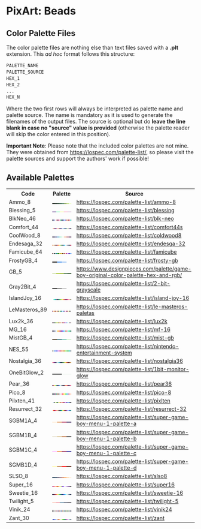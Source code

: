 # PixArt: Beads

## Color Palette Files

The color palette files are nothing else than text files saved with a **.plt** extension. This *ad hoc* format follows this structure:

```bash
PALETTE_NAME
PALETTE_SOURCE
HEX_1
HEX_2
...
HEX_N
```

Where the two first rows will always be interpreted as palette name and palette source. The name is mandatory as it is used to generate the filenames of the output files. The source is optional but do **leave the line blank in case no "source" value is provided** (otherwise the palette reader will skip the color entered in this position).

**Important Note**: Please note that the included color palettes are not mine. They were obtained from https://lospec.com/palette-list/, so please visit the palette sources and support the authors' work if possible!

## Available Palettes

<table><tr><th>Code</th><th>Palette</th><th>Source</th></tr><tr><td>Ammo_8</td><td><img src='./Ammo_8.png'></td><td><a href=https://lospec.com/palette-list/ammo-8>https://lospec.com/palette-list/ammo-8</a></td></tr><tr><td>Blessing_5</td><td><img src='./Blessing_5.png'></td><td><a href=https://lospec.com/palette-list/blessing>https://lospec.com/palette-list/blessing</a></td></tr><tr><td>BlkNeo_46</td><td><img src='./BlkNeo_46.png'></td><td><a href=https://lospec.com/palette-list/blk-neo>https://lospec.com/palette-list/blk-neo</a></td></tr><tr><td>Comfort_44</td><td><img src='./Comfort_44.png'></td><td><a href=https://lospec.com/palette-list/comfort44s>https://lospec.com/palette-list/comfort44s</a></td></tr><tr><td>CoolWood_8</td><td><img src='./CoolWood_8.png'></td><td><a href=https://lospec.com/palette-list/coldwood8>https://lospec.com/palette-list/coldwood8</a></td></tr><tr><td>Endesaga_32</td><td><img src='./Endesaga_32.png'></td><td><a href=https://lospec.com/palette-list/endesga-32>https://lospec.com/palette-list/endesga-32</a></td></tr><tr><td>Famicube_64</td><td><img src='./Famicube_64.png'></td><td><a href=https://lospec.com/palette-list/famicube>https://lospec.com/palette-list/famicube</a></td></tr><tr><td>FrostyGB_4</td><td><img src='./FrostyGB_4.png'></td><td><a href=https://lospec.com/palette-list/frosty-gb>https://lospec.com/palette-list/frosty-gb</a></td></tr><tr><td>GB_5</td><td><img src='./GB_5.png'></td><td><a href=https://www.designpieces.com/palette/game-boy-original-color-palette-hex-and-rgb/>https://www.designpieces.com/palette/game-boy-original-color-palette-hex-and-rgb/</a></td></tr><tr><td>Gray2Bit_4</td><td><img src='./Gray2Bit_4.png'></td><td><a href=https://lospec.com/palette-list/2-bit-grayscale>https://lospec.com/palette-list/2-bit-grayscale</a></td></tr><tr><td>IslandJoy_16</td><td><img src='./IslandJoy_16.png'></td><td><a href=https://lospec.com/palette-list/island-joy-16>https://lospec.com/palette-list/island-joy-16</a></td></tr><tr><td>LeMasteros_89</td><td><img src='./LeMasteros_89.png'></td><td><a href=https://lospec.com/palette-list/le-masteros-paletas>https://lospec.com/palette-list/le-masteros-paletas</a></td></tr><tr><td>Lux2k_36</td><td><img src='./Lux2k_36.png'></td><td><a href=https://lospec.com/palette-list/lux2k>https://lospec.com/palette-list/lux2k</a></td></tr><tr><td>MG_16</td><td><img src='./MG_16.png'></td><td><a href=https://lospec.com/palette-list/mf-16>https://lospec.com/palette-list/mf-16</a></td></tr><tr><td>MistGB_4</td><td><img src='./MistGB_4.png'></td><td><a href=https://lospec.com/palette-list/mist-gb>https://lospec.com/palette-list/mist-gb</a></td></tr><tr><td>NES_55</td><td><img src='./NES_55.png'></td><td><a href=https://lospec.com/palette-list/nintendo-entertainment-system>https://lospec.com/palette-list/nintendo-entertainment-system</a></td></tr><tr><td>Nostalgia_36</td><td><img src='./Nostalgia_36.png'></td><td><a href=https://lospec.com/palette-list/nostalgia36>https://lospec.com/palette-list/nostalgia36</a></td></tr><tr><td>OneBitGlow_2</td><td><img src='./OneBitGlow_2.png'></td><td><a href=https://lospec.com/palette-list/1bit-monitor-glow>https://lospec.com/palette-list/1bit-monitor-glow</a></td></tr><tr><td>Pear_36</td><td><img src='./Pear_36.png'></td><td><a href=https://lospec.com/palette-list/pear36>https://lospec.com/palette-list/pear36</a></td></tr><tr><td>Pico_8</td><td><img src='./Pico_8.png'></td><td><a href=https://lospec.com/palette-list/pico-8>https://lospec.com/palette-list/pico-8</a></td></tr><tr><td>Pilxten_41</td><td><img src='./Pilxten_41.png'></td><td><a href=https://lospec.com/palette-list/pixlten>https://lospec.com/palette-list/pixlten</a></td></tr><tr><td>Resurrect_32</td><td><img src='./Resurrect_32.png'></td><td><a href=https://lospec.com/palette-list/resurrect-32>https://lospec.com/palette-list/resurrect-32</a></td></tr><tr><td>SGBM1A_4</td><td><img src='./SGBM1A_4.png'></td><td><a href=https://lospec.com/palette-list/super-game-boy-menu-1-palette-a>https://lospec.com/palette-list/super-game-boy-menu-1-palette-a</a></td></tr><tr><td>SGBM1B_4</td><td><img src='./SGBM1B_4.png'></td><td><a href=https://lospec.com/palette-list/super-game-boy-menu-1-palette-b>https://lospec.com/palette-list/super-game-boy-menu-1-palette-b</a></td></tr><tr><td>SGBM1C_4</td><td><img src='./SGBM1C_4.png'></td><td><a href=https://lospec.com/palette-list/super-game-boy-menu-1-palette-c>https://lospec.com/palette-list/super-game-boy-menu-1-palette-c</a></td></tr><tr><td>SGMB1D_4</td><td><img src='./SGMB1D_4.png'></td><td><a href=https://lospec.com/palette-list/super-game-boy-menu-1-palette-d>https://lospec.com/palette-list/super-game-boy-menu-1-palette-d</a></td></tr><tr><td>SLSO_8</td><td><img src='./SLSO_8.png'></td><td><a href=https://lospec.com/palette-list/slso8>https://lospec.com/palette-list/slso8</a></td></tr><tr><td>Super_16</td><td><img src='./Super_16.png'></td><td><a href=https://lospec.com/palette-list/super16>https://lospec.com/palette-list/super16</a></td></tr><tr><td>Sweetie_16</td><td><img src='./Sweetie_16.png'></td><td><a href=https://lospec.com/palette-list/sweetie-16>https://lospec.com/palette-list/sweetie-16</a></td></tr><tr><td>Twilight_5</td><td><img src='./Twilight_5.png'></td><td><a href=https://lospec.com/palette-list/twilight-5>https://lospec.com/palette-list/twilight-5</a></td></tr><tr><td>Vinik_24</td><td><img src='./Vinik_24.png'></td><td><a href=https://lospec.com/palette-list/vinik24>https://lospec.com/palette-list/vinik24</a></td></tr><tr><td>Zant_30</td><td><img src='./Zant_30.png'></td><td><a href=https://lospec.com/palette-list/zant>https://lospec.com/palette-list/zant</a></td></tr></table>